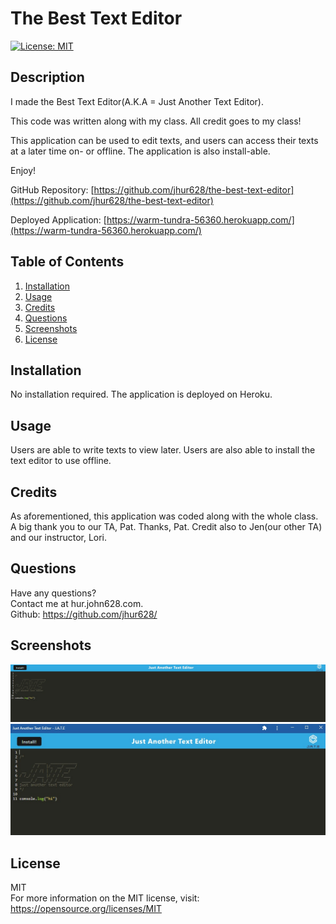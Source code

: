 # The Best Text Editor

[![License: MIT](https://img.shields.io/badge/License-MIT-yellow.svg)](https://opensource.org/licenses/MIT)

## Description
I made the Best Text Editor(A.K.A = Just Another Text Editor).

This code was written along with my class. All credit goes to my class!

This application can be used to edit texts, and users can access their texts at a later time on- or offline. The application is also install-able.

Enjoy!

GitHub Repository: [https://github.com/jhur628/the-best-text-editor](https://github.com/jhur628/the-best-text-editor)

Deployed Application: [https://warm-tundra-56360.herokuapp.com/](https://warm-tundra-56360.herokuapp.com/)

## Table of Contents
1. [Installation](#Installation)
2. [Usage](#Usage)
3. [Credits](#Credits)
4. [Questions](#Questions)
5. [Screenshots](#Screenshots)
6. [License](#License)

## Installation
No installation required. The application is deployed on Heroku.

## Usage
Users are able to write texts to view later. Users are also able to install the text editor to use offline. 

## Credits
As aforementioned, this application was coded along with the whole class. A big thank you to our TA, Pat. Thanks, Pat. Credit also to Jen(our other TA) and our instructor, Lori.

## Questions
Have any questions? <br/>
Contact me at hur.john628.com. <br/>
Github: https://github.com/jhur628/ <br/>

## Screenshots
![The Best Text Editor Deployed App](./assets/deployed-app.jpg)
![The Best Text Editor Installed App](./assets/installed-app.jpg)

## License
MIT <br/> For more information on the MIT license, visit: https://opensource.org/licenses/MIT